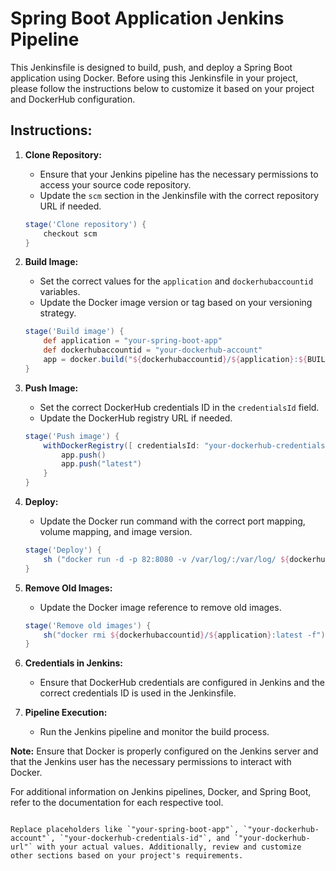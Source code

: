 # Spring Boot Application Jenkins Pipeline

This Jenkinsfile is designed to build, push, and deploy a Spring Boot application using Docker. Before using this Jenkinsfile in your project, please follow the instructions below to customize it based on your project and DockerHub configuration.

## Instructions:

1. **Clone Repository:**

   - Ensure that your Jenkins pipeline has the necessary permissions to access your source code repository.
   - Update the `scm` section in the Jenkinsfile with the correct repository URL if needed.

   ```groovy
   stage('Clone repository') {
       checkout scm
   }
   ```


2. **Build Image:**

   - Set the correct values for the `application` and `dockerhubaccountid` variables.
   - Update the Docker image version or tag based on your versioning strategy.

   ```groovy
   stage('Build image') {
       def application = "your-spring-boot-app"
       def dockerhubaccountid = "your-dockerhub-account"
       app = docker.build("${dockerhubaccountid}/${application}:${BUILD_NUMBER}")
   }
   ```

3. **Push Image:**

   - Set the correct DockerHub credentials ID in the `credentialsId` field.
   - Update the DockerHub registry URL if needed.

   ```groovy
   stage('Push image') {
       withDockerRegistry([ credentialsId: "your-dockerhub-credentials-id", url: "your-dockerhub-url" ]) {
           app.push()
           app.push("latest")
       }
   }
   ```

4. **Deploy:**

   - Update the Docker run command with the correct port mapping, volume mapping, and image version.

   ```groovy
   stage('Deploy') {
       sh ("docker run -d -p 82:8080 -v /var/log/:/var/log/ ${dockerhubaccountid}/${application}:${BUILD_NUMBER}")
   }
   ```

5. **Remove Old Images:**

   - Update the Docker image reference to remove old images.

   ```groovy
   stage('Remove old images') {
       sh("docker rmi ${dockerhubaccountid}/${application}:latest -f")
   }
   ```

6. **Credentials in Jenkins:**

   - Ensure that DockerHub credentials are configured in Jenkins and the correct credentials ID is used in the Jenkinsfile.

7. **Pipeline Execution:**
   - Run the Jenkins pipeline and monitor the build process.

**Note:** Ensure that Docker is properly configured on the Jenkins server and that the Jenkins user has the necessary permissions to interact with Docker.

For additional information on Jenkins pipelines, Docker, and Spring Boot, refer to the documentation for each respective tool.

```

Replace placeholders like `"your-spring-boot-app"`, `"your-dockerhub-account"`, `"your-dockerhub-credentials-id"`, and `"your-dockerhub-url"` with your actual values. Additionally, review and customize other sections based on your project's requirements.
```
